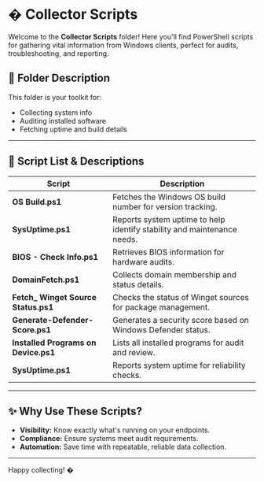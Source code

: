 
# � Collector Scripts

Welcome to the **Collector Scripts** folder! Here you'll find PowerShell scripts for gathering vital information from Windows clients, perfect for audits, troubleshooting, and reporting.

## 📂 Folder Description
This folder is your toolkit for:
- Collecting system info
- Auditing installed software
- Fetching uptime and build details

---

## 📜 Script List & Descriptions
| Script | Description |
|--------|-------------|
| **OS Build.ps1** | Fetches the Windows OS build number for version tracking. |
| **SysUptime.ps1** | Reports system uptime to help identify stability and maintenance needs. |
| **BIOS - Check Info.ps1** | Retrieves BIOS information for hardware audits. |
| **DomainFetch.ps1** | Collects domain membership and status details. |
| **Fetch_ Winget Source Status.ps1** | Checks the status of Winget sources for package management. |
| **Generate-Defender-Score.ps1** | Generates a security score based on Windows Defender status. |
| **Installed Programs on Device.ps1** | Lists all installed programs for audit and review. |
| **SysUptime.ps1** | Reports system uptime for reliability checks. |

---

## ✨ Why Use These Scripts?
- **Visibility:** Know exactly what's running on your endpoints.
- **Compliance:** Ensure systems meet audit requirements.
- **Automation:** Save time with repeatable, reliable data collection.

---

Happy collecting! �